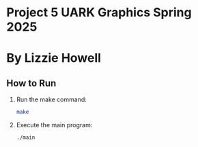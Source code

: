 # Project 5 UARK Graphics Spring 2025
# By Lizzie Howell

## How to Run

1. Run the make command:
    ```sh
    make
    ```

2. Execute the main program:
    ```sh
    ./main
    ```